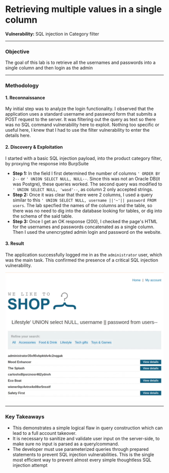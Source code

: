 # Retrieving multiple values in a single column

**Vulnerability:** SQL injection in Category filter

---

### Objective
The goal of this lab is to retrieve all the usernames and passwords into a single column and then login as the admin

---

### Methodology

#### 1. Reconnaissance
My initial step was to analyze the login functionality. I observed that the application uses a standard username and password form that submits a POST request to the server. It was filtering out the query as text so there was no SQL command vulnerability here to exploit. 
Nothing too specific or useful here, I knew that I had to use the filter vulnerability to enter the details here.

#### 2. Discovery & Exploitation
I started with a basic SQL injection payload, into the product category filter, by proxying the response into BurpSuite

*   **Step 1:** In the field I first determined the number of columns `' ORDER BY 2--` or `' UNION SELECT NULL, NULL--`. Since this was not an Oracle DB(it was Postgre), these     queries worked. The second query was modified to `' UNION SELECT NULL, 'wasd'--`, as column 2 only accepted strings.
*   **Step 2:** Once it was clear that there were 2 columns, I used a query similar to this `' UNION SELECT NULL, username ||'~'|| password FROM users`. The lab specfied
the names of the columns and the table, so there was no need to dig into the database looking for tables, or dig into the schema of the said table.
*   **Step 3:** Once I get an OK response (200), I checked the page's HTML for the usernames and passwords concatenated as a single column. Then I used the unencrypted admin login and password on the website.


#### 3. Result
The application successfully logged me in as the `administrator` user, which was the main task. This confirmed the presence of a critical SQL injection vulnerability.

![Screenshot of the users and passwords with admin](img/admin_pass.png)

---

### Key Takeaways
*   This demonstrates a simple logical flaw in query construction which can lead to a full account takeover.
*   It is necessary to sanitize and validate user input on the server-side, to make sure no input is parsed as a query/command.
*   The developer must use parameterized queries through prepared statements to prevent SQL injection vulnerabilities. This is the single most efficient way to prevent almost every simple thoughtless SQL injection attempt

